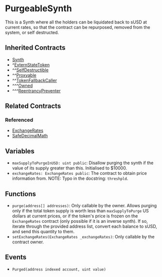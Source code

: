 # PurgeableSynth

This is a Synth where all the holders can be liquidated back to sUSD at current rates, so that the contract can be repurposed, removed from the system, or self destructed.

## Inherited Contracts

* [Synth](Synth.md)
* ^[ExternStateToken](ExternStateToken.md)
* ^^[SelfDestructible](SelfDestructible.md)
* ^^[Proxyable](Proxyable.md)
* ^^[TokenFallbackCaller](TokenFallbackCaller.md)
* ^^^[Owned](Owned.md)
* ^^^[ReentrancyPreventer](ReentrancyPreventer.md)

## Related Contracts

### Referenced

* [ExchangeRates](ExchangeRates.md)
* [SafeDecimalMath](SafeDecimalMath.md)

## Variables

* `maxSupplyToPurgeInUSD: uint public`: Disallow purging the synth if the value of its supply greater than this. Initialised to \$10000.
* `exchangeRates: ExchangeRates public`: The contract to obtain price information from. NOTE: Typo in the docstring: `threshpld`.

## Functions

* `purge(address[] addresses)`: Only callable by the owner. Allows purging only if the total token supply is worth less than `maxSupplyToPurge` US dollars at current prices, or if the token's price is frozen on the `ExchangeRates` contract (only possible if it is an inverse synth). If so, iterate through the provided address list, convert each balance to sUSD, and send this quantity to them.
* `setExchangeRates(ExchangeRates _exchangeRates)`: Only callable by the contract owner.

## Events

* `Purged(address indexed account, uint value)`

